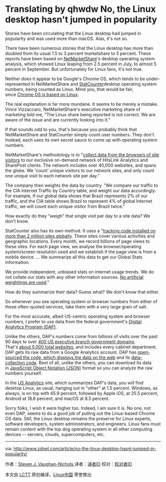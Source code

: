 Translating by qhwdw No, the Linux desktop hasn't jumped in popularity
============================================================

Stories have been circulating that the Linux desktop had jumped in popularity and was used more than macOS. Alas, it's not so.

There have been numerous stories that the Linux desktop has more than doubled from its usual 1.5 to 3 percent marketshare to 5 percent. These reports have been based on [NetMarketShare][4]'s desktop operating system analysis, which showed Linux leaping from 2.5 percent in July, to almost 5 percent in September. But unfortunately for Linux fans, it's not true.

Neither does it appear to be Google's Chrome OS, which tends to be under-represented in NetMarketShare and [StatCounter][5]desktop operating system numbers, being counted as Linux. Mind you, that would be fair, since [Chrome OS is based on Linux][6].

The real explanation is far more mundane. It seems to be merely a mistake. Vince Vizzaccaro, NetMarketShare's executive marketing share of marketing told me, "The Linux share being reported is not correct. We are aware of the issue and are currently looking into it."

If that sounds odd to you, that's because you probably think that NetMarketShare and StatCounter simply count user numbers. They don't. Instead, each uses its own secret sauce to come up with operating system numbers.

NetMarketShare's methodology is to "[collect data from the browsers of site visitors][7] to our exclusive on-demand network of HitsLink Analytics and SharePost clients. The network includes over 40,000 websites, and spans the globe. We 'count' unique visitors to our network sites, and only count one unique visit to each network site per day."

The company then weights the data by country. "We compare our traffic to the CIA Internet Traffic by Country table, and weight our data accordingly. For example, if our global data shows that Brazil represents 2% of our traffic, and the CIA table shows Brazil to represent 4% of global Internet traffic, we will count each unique visitor from Brazil twice."

How exactly do they "weigh" that single visit per day to a site data? We don't know.

StatCounter also has its own method. It uses a "[tracking code installed on more than 2 million sites globally][8]. These sites cover various activities and geographic locations. Every month, we record billions of page views to these sites. For each page view, we analyse the browser/operating system/screen resolution used and we establish if the page view is from a mobile device. ... We summarize all this data to get our Global Stats information.

We provide independent, unbiased stats on internet usage trends. We do not collate our stats with any other information sources. [No artificial weightings are used][9]."

How do they summarize their data? Guess what? We don't know that either.

So whenever you see operating system or browser numbers from either of these often-quoted services, take them with a very large grain of salt.

For the most accurate, albeit US-centric operating system and browser numbers, I prefer to use data from the federal government's [Digital Analytics Program (DAP)][10].

Unlike the others, DAP's numbers come from billions of visits over the past 90 days to over [400 US executive branch government domains][11]. That's [about 5,000 total websites][12], and includes every cabinet department. DAP gets its raw data from a Google Analytics account. DAP has [open-sourced the code, which displays the data on the web][13] and its [data-collection code][14]. Best of all, unlike the others, you can download its data in [JavaScript Object Notation (JSON)][15] format so you can analyze the raw numbers yourself.

In the [US Analytics][16] site, which summarizes DAP's data, you will find desktop Linux, as usual, hanging out in "other" at 1.5 percent. Windows, as always, is on top with 45.9 percent, followed by Apple iOS, at 25.5 percent, Android at 18.6 percent, and macOS at 8.5 percent.

Sorry folks, I wish it were higher too. Indeed, I am sure it is. No one, not even DAP, seems to do a good job of pulling out the Linux-based Chrome OS data. Still, the Linux desktop remains the preserve for Linux experts, software developers, system administrators, and engineers. Linux fans must remain content with the top dog operating system in all other computing devices -- servers, clouds, supercomputers, etc.

--------------------------------------------------------------------------------

via: http://www.zdnet.com/article/no-the-linux-desktop-hasnt-jumped-in-popularity/

作者：[Steven J. Vaughan-Nichols ][a]
译者：[译者ID](https://github.com/译者ID)
校对：[校对者ID](https://github.com/校对者ID)

本文由 [LCTT](https://github.com/LCTT/TranslateProject) 原创编译，[Linux中国](https://linux.cn/) 荣誉推出

[a]:http://www.zdnet.com/meet-the-team/us/steven-j-vaughan-nichols/
[1]:http://www.zdnet.com/article/the-tension-between-iot-and-erp/
[2]:http://www.zdnet.com/article/the-tension-between-iot-and-erp/
[3]:http://www.zdnet.com/article/the-tension-between-iot-and-erp/
[4]:https://www.netmarketshare.com/
[5]:https://statcounter.com/
[6]:http://www.zdnet.com/article/the-secret-origins-of-googles-chrome-os/
[7]:http://www.netmarketshare.com/faq.aspx#Methodology
[8]:http://gs.statcounter.com/faq#methodology
[9]:http://gs.statcounter.com/faq#no-weighting
[10]:https://www.digitalgov.gov/services/dap/
[11]:https://analytics.usa.gov/data/live/second-level-domains.csv
[12]:https://analytics.usa.gov/data/live/sites.csv
[13]:https://github.com/GSA/analytics.usa.gov
[14]:https://github.com/18F/analytics-reporter
[15]:http://json.org/
[16]:https://analytics.usa.gov/
[17]:http://www.zdnet.com/meet-the-team/us/steven-j-vaughan-nichols/
[18]:http://www.zdnet.com/meet-the-team/us/steven-j-vaughan-nichols/
[19]:http://www.zdnet.com/blog/open-source/
[20]:http://www.zdnet.com/topic/enterprise-software/
